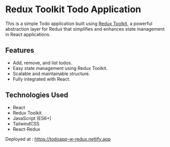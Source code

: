 # Redux Toolkit Todo Application

This is a simple Todo application built using [Redux Toolkit](https://redux-toolkit.js.org/), a powerful abstraction layer for Redux that simplifies and enhances state management in React applications.


## Features
- Add, remove, and list todos.
- Easy state management using Redux Toolkit.
- Scalable and maintainable structure.
- Fully integrated with React.

## Technologies Used
- React
- Redux Toolkit
- JavaScript (ES6+)
- TailwindCSS
- React-Redux


Deployed at  : https://todoapp-w-redux.netlify.app
